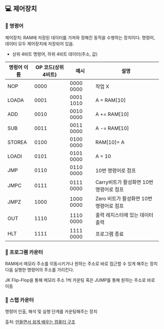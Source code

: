 ## 💻 제어장치

### 📌 명령어

제어장치: RAM에 저장된 데이터를 가져와 정해진 동작을 수행하는 장치이다.
명령어, 데이터 모두 제어장치에 저장되어 있음.

-   상위 4비트 명령어, 하위 4비트 데이터(주소, 값)

| 명렁어 이름 | OP 코드(상위 4비트) | 예시      | 설명                                    |
| ----------- | ------------------- | --------- | --------------------------------------- |
| NOP         | 0000                | 0000 0000 | 작업 X                                  |
| LOADA       | 0001                | 0001 1010 | A = RAM[10]                             |
| ADD         | 0010                | 0010 0000 | A += RAM[10]                            |
| SUB         | 0011                | 0011 0000 | A -= RAM[10]                            |
| STOREA      | 0100                | 0100 0000 | RAM[10]= A                              |
| LOADI       | 0101                | 0101 0000 | A = 10                                  |
| JMP         | 0110                | 0110 0000 | 10번 명령어로 점프                      |
| JMPC        | 0111                | 0111 0000 | Carry비트가 활성화면 10번 명령어로 점프 |
| JMPZ        | 1000                | 1000 0000 | Zero 비트가 활성화면 10번 명령어로 점프 |
| OUT         | 1110                | 1110 0000 | 출력 레지스터에 있는 데이터 출력        |
| HLT         | 1111                | 1111 0000 | 프로그램 종료                           |

### 📌 프로그램 카운터

RAM에서 메모리 주소를 이동시키거나 원하는 주소로 바로 접근할 수 있게 해주는 장치
다음 실행한 명령어의 주소를 가리킨다.

JK Flip-Flop을 통해 메모리 주소 1씩 카운팅
혹은 JUMP를 통해 원하는 주소로 바로 이동

### 📌 스탭 카운터

명령어 인출, 해석 및 실행 단계를 카운팅해주는 장치

출처: [만들면서 쉽게 배우는 컴퓨터 구조](https://www.inflearn.com/course/%EB%A7%8C%EB%93%A4%EB%A9%B4%EC%84%9C-%EB%B0%B0%EC%9A%B0%EB%8A%94-%EC%BB%B4%ED%93%A8%ED%84%B0-%EA%B5%AC%EC%A1%B0/dashboard)
